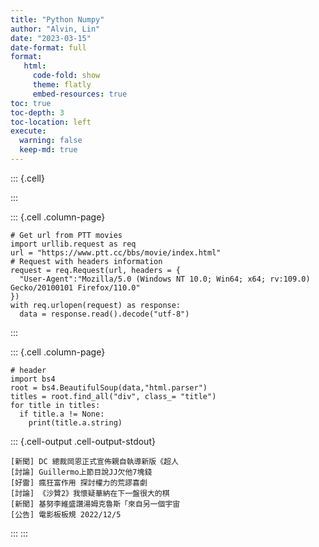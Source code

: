 ```yaml
---
title: "Python Numpy"
author: "Alvin, Lin"
date: "2023-03-15"
date-format: full
format:
   html:
     code-fold: show
     theme: flatly
     embed-resources: true
toc: true
toc-depth: 3
toc-location: left
execute:
  warning: false 
  keep-md: true
---
```



::: {.cell}

:::

::: {.cell .column-page}

```{.python .cell-code}
# Get url from PTT movies
import urllib.request as req
url = "https://www.ptt.cc/bbs/movie/index.html"
# Request with headers information
request = req.Request(url, headers = {
  "User-Agent":"Mozilla/5.0 (Windows NT 10.0; Win64; x64; rv:109.0) Gecko/20100101 Firefox/110.0"
})
with req.urlopen(request) as response:
  data = response.read().decode("utf-8")
```
:::

::: {.cell .column-page}

```{.python .cell-code}
# header
import bs4
root = bs4.BeautifulSoup(data,"html.parser")
titles = root.find_all("div", class_= "title")
for title in titles:
  if title.a != None:
    print(title.a.string)
```

::: {.cell-output .cell-output-stdout}
```
[新聞] DC 總裁岡恩正式宣佈親自執導新版《超人
[討論] Guillermo上節目說JJ欠他7塊錢
[好雷] 瘋狂富作用 探討權力的荒謬喜劇
[討論] 《沙贊2》我懷疑華納在下一盤很大的棋
[新聞] 基努李維盛讚湯姆克魯斯「來自另一個宇宙
[公告] 電影板板規 2022/12/5
```
:::
:::
